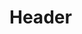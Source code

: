 <!-- TITLE: Practical Skills from Scratch -->
<!-- SUBTITLE: Practical Skills from Scratch -->

# Header